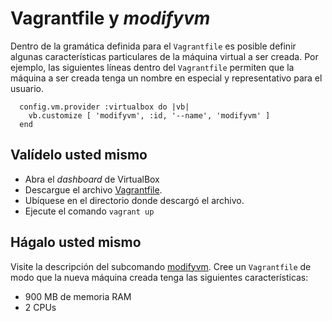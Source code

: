 # Vagrantfile y *modifyvm*

Dentro de la gramática definida para el `Vagrantfile` es posible definir algunas características particulares de la máquina virtual a ser creada. 
Por ejemplo, las siguientes líneas dentro del `Vagrantfile` permiten que la máquina a ser creada tenga un nombre en especial y representativo para el usuario.

```
  config.vm.provider :virtualbox do |vb|
    vb.customize [ 'modifyvm', :id, '--name', 'modifyvm' ]
  end
```

## Valídelo usted mismo

* Abra el *dashboard* de VirtualBox
* Descargue el archivo [Vagrantfile](https://raw.githubusercontent.com/josanabr/vagrant/master/modifyvm/Vagrantfile).
* Ubíquese en el directorio donde descargó el archivo.
* Ejecute el comando `vagrant up`

## Hágalo usted mismo

Visite la descripción del subcomando [modifyvm](https://www.virtualbox.org/manual/ch08.html#vboxmanage-modifyvm). 
Cree un `Vagrantfile` de modo que la nueva máquina creada tenga las siguientes características:

* 900 MB de memoria RAM
* 2 CPUs

